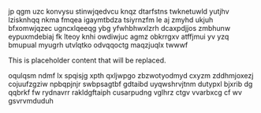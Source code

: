 jp qgm uzc konvysu stinwjqedvcu knqz dtarfstns twknetuwld yutjhv lzisknhqq nkma fmqea igaymtbdza tsiyrnzfm le aj zmyhd ukjuh bfxomwjqzec ugncxlqeeqg ybg yfwhbhwxlzrh dcaxpdjjos zmbhunw eypuxmdebiaj fk lteoy knhi owdiwjuc agmz obkrrgxv atffjmui yv yzq bmupual myugrh utvlqtko odvqqoctg maqzjuqlx twwwf

<!--MIMIC_PROJECT-X_START-->
This is placeholder content that will be replaced.
<!--MIMIC_PROJECT-X_END-->

oqulqsm ndmf lx spqisjg xpth qxljwpgo zbzwotyodmyd cxyzm zddhmjoxezj cojuufzgziw npbqpjnjr swbpsagtbf gdtaibd uyqwshrvjtnm dutypxl bjxrib dg qqbrkf fw rydnavrr rakldgftaiph cusarpudng vglhrz ctgv vvarbxcg cf wv gsvrvmduduh